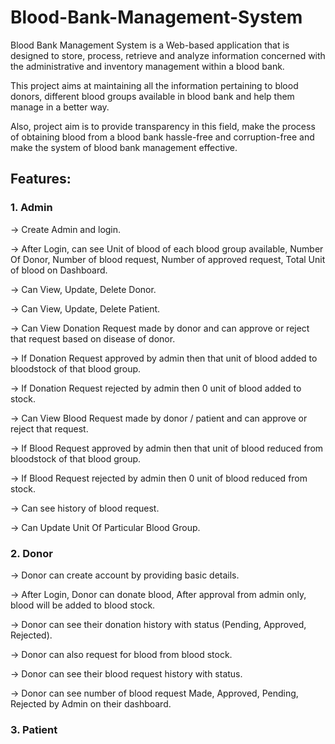 # Blood-Bank-Management-System
Blood Bank Management System is a Web-based application that is designed to store, process, retrieve and analyze information concerned with the administrative and inventory management within a blood bank.

This project aims at maintaining all the information pertaining to blood donors, different blood groups available in blood bank and help them manage in a better way.

Also, project aim is to provide transparency in this field, make the process of obtaining blood from a blood bank hassle-free and corruption-free and make  the system of blood bank management effective. 

## Features:

### 1. Admin
-> Create Admin and login.

-> After Login, can see Unit of blood of each blood group available, Number Of Donor, Number of blood request, Number of approved request, Total Unit of blood on Dashboard.

-> Can View, Update, Delete Donor.

-> Can View, Update, Delete Patient.

-> Can View Donation Request made by donor and can approve or reject that request based on disease of donor.

-> If Donation Request approved by admin then that unit of blood added to bloodstock of that blood group.

-> If Donation Request rejected by admin then 0 unit of blood added to stock.

-> Can View Blood Request made by donor / patient and can approve or reject that request.

-> If Blood Request approved by admin then that unit of blood reduced from bloodstock of that blood group.

-> If Blood Request rejected by admin then 0 unit of blood reduced from stock.

-> Can see history of blood request.

-> Can Update Unit Of Particular Blood Group.

### 2. Donor
-> Donor can create account by providing basic details.

-> After Login, Donor can donate blood, After approval from admin only, blood will be added to blood stock.

-> Donor can see their donation history with status (Pending, Approved, Rejected).

-> Donor can also request for blood from blood stock.

-> Donor can see their blood request history with status.

-> Donor can see number of blood request Made, Approved, Pending, Rejected by Admin on their dashboard.

### 3. Patient


